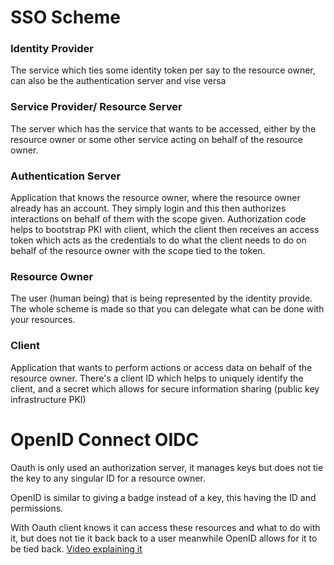 # SSO Scheme

### Identity Provider
The service which ties some identity token per say to the resource owner, can also be the authentication server and vise versa


### Service Provider/ Resource Server
The server which has the service that wants to be accessed, either by the resource owner or some other service acting on behalf of the resource owner.


### Authentication Server
Application that knows the resource owner, where the resource owner already has an account. They simply login and this then authorizes interactions on behalf of them with the scope given.
Authorization code helps to bootstrap PKI with client, which the client then receives an access token which acts as the credentials to do what the client needs to do on behalf of the resource owner with the scope tied to the token.


### Resource Owner
The user (human being) that is being represented by the identity provide. The whole scheme is made so that you can delegate what can be done with your resources.

### Client
Application that wants to perform actions or access data on behalf of the resource owner. There's a client ID which helps to uniquely identify the client, and a secret which allows for secure information sharing (public key infrastructure PKI)



# OpenID Connect OIDC

Oauth is only used an authorization server, it manages keys but does not tie the key to any singular ID for a resource owner. 

OpenID is similar to giving a badge instead of a key, this having the ID and permissions.

With Oauth client knows it can access these resources and what to do with it, but does not tie it back back to a user meanwhile OpenID allows for it to be tied back.
[Video explaining it](https://youtu.be/t18YB3xDfXI?si=myaM5iJQGOta3WzZ)